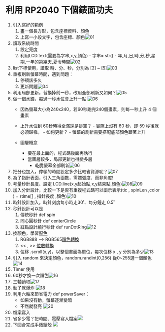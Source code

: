 # 利用 RP2040 下個錶面功夫
1. 引入寫好的範例
	1. 畫一個長方形，包含座標資料、顏色
	2. 上寫一小段文字，包含座標、顏色![01](pics/01.jpg)
2. 讀取系統時間
	1. 設定亮度
	2. 利用LCD.text(需要為字串,x,y,顏色)
			- 字串= str()
			- 年,月,日,時,分,秒,星期,一年的第幾天,夏令時間![02](pics/02.jpg)
1. list下標使用，讀取 時、分、秒，分別為 [3] ~ [5]![03](pics/03.jpg)
2. 重複刷新螢幕時間，遇到問題：
	1. 停頓該多久
	2. 更新問題![04](pics/04.GIF)
3. 利用局部更新，替換掉前一秒，改用全部刷新又如何？![05](pics/05.GIF)
4. 做一個水鐘，每過一秒水位會上升一點
![06](pics/06.png)
	- 因為螢幕大小為240x240，若60秒跑完240個畫素，則每一秒上升 4 個畫素
	- 上升水位到 60秒時得全滿還是排空？
			- 實際上沒有 60 秒，即 59 秒後就必須歸零。
				- 如何更新？
					- 螢幕的刷新需要搭配底部顏色跟著上升
			
	- 圖層概念
		- 要在最上面的，程式碼後面再執行
		- 當圖層較多，局部更新也得變多層
			- 乾脆螢幕全部刷新![06](pics/06.GIF)
1. 把分也加入，停頓的時間設定多少比較省資源呢？![07](pics/07.GIF)
2. 為了指針表面，引入三角函數，需餵弧度、而非角度!
3. 考量秒針長度、設定 LCD.line(x,y起始點,x,y結束點,顏色)![08](pics/08.png)![09](pics/09.GIF)
4. 加入分針設計，比較一下是否有重複程式碼可以函示表示(tic , spinLen ,color ) = (time[] , 指針長度 ,顏色)![10](pics/10.GIF)
5. 時針設計加入，時針刻度每小時走30˚、每分鐘走 0.5˚
6. 秒針設計可以是
	1. 傳統秒針 def spin
	2. 同心圓秒針 def centerCircle
	3. 紅點設計繞行秒針 def runDotRing![12](pics/12.GIF)
7. 換顏色，學習[配色](https://coolors.co/generate)
	1. RGB888 --> RGB565[顏色轉換](https://blog.csdn.net/ctthuangcheng/article/details/8551559)
	2. << , >> [位數轉換](https://blog.csdn.net/weixin_37598106/article/details/116700903)
	3. 位移 .scroll(x,y)，以整個畫面為單位，每次位移 x , y 分別為多少![13](pics/13.GIF)
8. 引入 random 來決定顏色，random.randint(0,256) 從0~255選一個顏色![14](pics/14.GIF)
9. Timer 使用
10. 60秒才換一次顏色![16](pics/16.GIF)
11. 三軸讀取![17](pics/17.jpg)
12. 動了就爆炸 ![18](pics/18.GIF)
13. 利用六軸來節省電力 def powerSaver：
	- 如果沒有動，螢幕逐漸變暗
	- 不然就發亮 ![20](pics/20.GIF)
14. 檔案寫入
15. 省多少電？把時間、電壓寫入檔案![](pics/bat.png)
16. 下回合完成手錶錶殼 ![](pics/next.GIF)